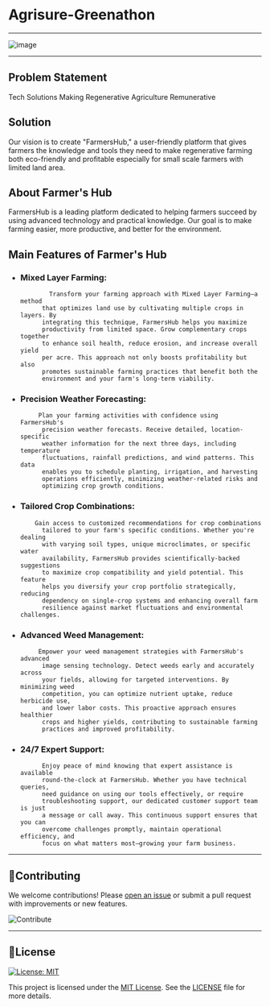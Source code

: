 # Agrisure-Greenathon
---



![image](https://github.com/user-attachments/assets/84a655ca-3f37-4871-a7dd-ac436bc52f5d)

---

## Problem Statement
Tech Solutions Making Regenerative Agriculture Remunerative

## Solution
Our vision is to create "FarmersHub," a user-friendly platform that gives farmers the knowledge and tools they need to make regenerative farming both eco-friendly and profitable especially for small scale farmers with limited land area.

## About Farmer's Hub
 FarmersHub is a leading platform dedicated to helping farmers succeed
          by using advanced technology and practical knowledge. Our goal is to
          make farming easier, more productive, and better for the environment.
## Main Features of Farmer's Hub
* ### Mixed Layer Farming:
              Transform your farming approach with Mixed Layer Farming—a method
            that optimizes land use by cultivating multiple crops in layers. By
            integrating this technique, FarmersHub helps you maximize
            productivity from limited space. Grow complementary crops together
            to enhance soil health, reduce erosion, and increase overall yield
            per acre. This approach not only boosts profitability but also
            promotes sustainable farming practices that benefit both the
            environment and your farm's long-term viability.
* ### Precision Weather Forecasting:
           Plan your farming activities with confidence using FarmersHub's
            precision weather forecasts. Receive detailed, location-specific
            weather information for the next three days, including temperature
            fluctuations, rainfall predictions, and wind patterns. This data
            enables you to schedule planting, irrigation, and harvesting
            operations efficiently, minimizing weather-related risks and
            optimizing crop growth conditions.
* ###  Tailored Crop Combinations:
          Gain access to customized recommendations for crop combinations
            tailored to your farm's specific conditions. Whether you're dealing
            with varying soil types, unique microclimates, or specific water
            availability, FarmersHub provides scientifically-backed suggestions
            to maximize crop compatibility and yield potential. This feature
            helps you diversify your crop portfolio strategically, reducing
            dependency on single-crop systems and enhancing overall farm
            resilience against market fluctuations and environmental challenges.
* ### Advanced Weed Management:
           Empower your weed management strategies with FarmersHub's advanced
            image sensing technology. Detect weeds early and accurately across
            your fields, allowing for targeted interventions. By minimizing weed
            competition, you can optimize nutrient uptake, reduce herbicide use,
            and lower labor costs. This proactive approach ensures healthier
            crops and higher yields, contributing to sustainable farming
            practices and improved profitability.
* ### 24/7 Expert Support:
            Enjoy peace of mind knowing that expert assistance is available
            round-the-clock at FarmersHub. Whether you have technical queries,
            need guidance on using our tools effectively, or require
            troubleshooting support, our dedicated customer support team is just
            a message or call away. This continuous support ensures that you can
            overcome challenges promptly, maintain operational efficiency, and
            focus on what matters most—growing your farm business.
---

## 🤝Contributing

We welcome contributions! Please [open an issue](https://github.com/Nupurpusha/Agrisure-Greenathon/issues) or submit a pull request with improvements or new features.

![Contribute](https://forthebadge.com/images/badges/built-with-love.svg)

---

## 📜License
[![License: MIT](https://img.shields.io/badge/License-MIT-blue.svg)](https://opensource.org/licenses/MIT)

This project is licensed under the [MIT License](https://opensource.org/licenses/MIT). See the [LICENSE](https://github.com/Nupurpusha/Build-Your-Own-Blogging-Software/blob/main/LICENSE.txt) file for more details.



